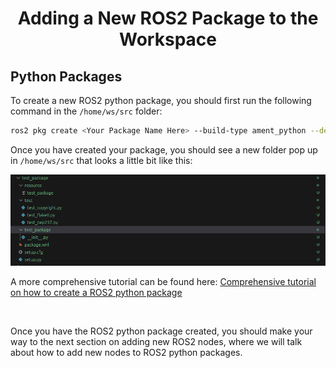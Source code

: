 # <p style="text-align: center;"> Adding a New ROS2 Package to the Workspace </p>

## Python Packages

To create a new ROS2 python package, you should first run the following command in the `/home/ws/src` folder:

```sh
ros2 pkg create <Your Package Name Here> --build-type ament_python --dependencies rclpy
```

Once you have created your package, you should see a new folder pop up in `/home/ws/src` that looks a little bit like this:


![Test Package Folder Example](../images/test_package_folder_example.png)



A more comprehensive tutorial can be found here: [Comprehensive tutorial on how to create a ROS2 python package](https://www.youtube.com/watch?v=iBGZ8LEvkCY)

<br>

Once you have the ROS2 python package created, you should make your way to the next section on adding new ROS2 nodes, where we will talk about how to add new nodes to ROS2 python packages.

